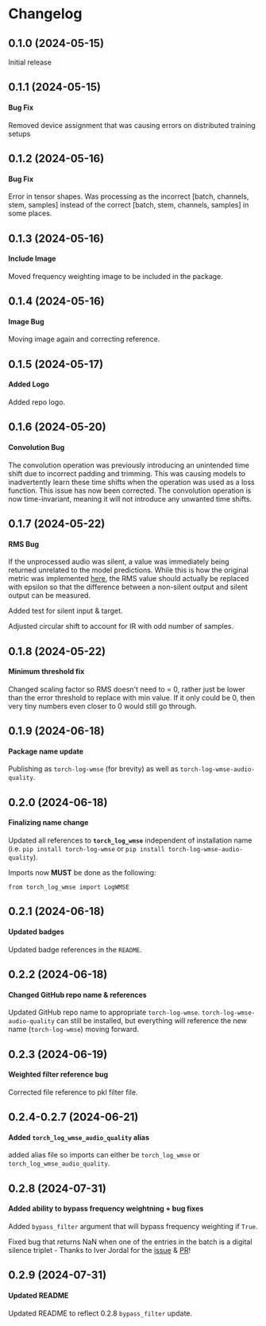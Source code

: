 # Changelog

## 0.1.0 (2024-05-15)

Initial release

## 0.1.1 (2024-05-15)

#### Bug Fix
Removed device assignment that was causing errors on distributed training setups

## 0.1.2 (2024-05-16)

#### Bug Fix
Error in tensor shapes. Was processing as the incorrect [batch, channels, stem, samples] instead of the correct [batch, stem, channels, samples] in some places.

## 0.1.3 (2024-05-16)

#### Include Image
Moved frequency weighting image to be included in the package.

## 0.1.4 (2024-05-16)

#### Image Bug
Moving image again and correcting reference.

## 0.1.5 (2024-05-17)

#### Added Logo
Added repo logo.

## 0.1.6 (2024-05-20)

#### Convolution Bug
The convolution operation was previously introducing an unintended time shift due to incorrect padding and trimming. This was causing models to inadvertently learn these time shifts when the operation was used as a loss function. This issue has now been corrected. The convolution operation is now time-invariant, meaning it will not introduce any unwanted time shifts.

## 0.1.7 (2024-05-22)

#### RMS Bug
If the unprocessed audio was silent, a value was immediately being returned unrelated to the model predictions. While this is how the original metric was implemented [here](https://github.com/nomonosound/log-wmse-audio-quality), the RMS value should actually be replaced with epsilon so that the difference between a non-silent output and silent output can be measured.

Added test for silent input & target.

Adjusted circular shift to account for IR with odd number of samples.

## 0.1.8 (2024-05-22)

#### Minimum threshold fix
Changed scaling factor so RMS doesn't need to = 0, rather just be lower than the error threshold to replace with min value. If it only could be 0, then very tiny numbers even closer to 0 would still go through.

## 0.1.9 (2024-06-18)

#### Package name update
Publishing as `torch-log-wmse` (for brevity) as well as `torch-log-wmse-audio-quality`.

## 0.2.0 (2024-06-18)

#### Finalizing name change
Updated all references to **`torch_log_wmse`** independent of installation name (i.e. `pip install torch-log-wmse` or `pip install torch-log-wmse-audio-quality`).

Imports now **MUST** be done as the following:
```
from torch_log_wmse import LogWMSE
```

## 0.2.1 (2024-06-18)

#### Updated badges
Updated badge references in the `README`.

## 0.2.2 (2024-06-18)

#### Changed GitHub repo name & references
Updated GitHub repo name to appropriate `torch-log-wmse`. `torch-log-wmse-audio-quality` can still be installed, but everything will reference the new name (`torch-log-wmse`) moving forward.

## 0.2.3 (2024-06-19)

#### Weighted filter reference bug
Corrected file reference to pkl filter file.

## 0.2.4-0.2.7 (2024-06-21)

#### Added `torch_log_wmse_audio_quality` alias
added alias file so imports can either be `torch_log_wmse` or `torch_log_wmse_audio_quality`.

## 0.2.8 (2024-07-31)

#### Added ability to bypass frequency weightning + bug fixes
Added `bypass_filter` argument that will bypass frequency weighting if `True`.

Fixed bug that returns NaN when one of the entries in the batch is a digital silence triplet - Thanks to Iver Jordal for the [issue](https://github.com/crlandsc/torch-log-wmse/issues/2) & [PR](https://github.com/crlandsc/torch-log-wmse/pull/3)!

## 0.2.9 (2024-07-31)

#### Updated README
Updated README to reflect 0.2.8 `bypass_filter` update.
